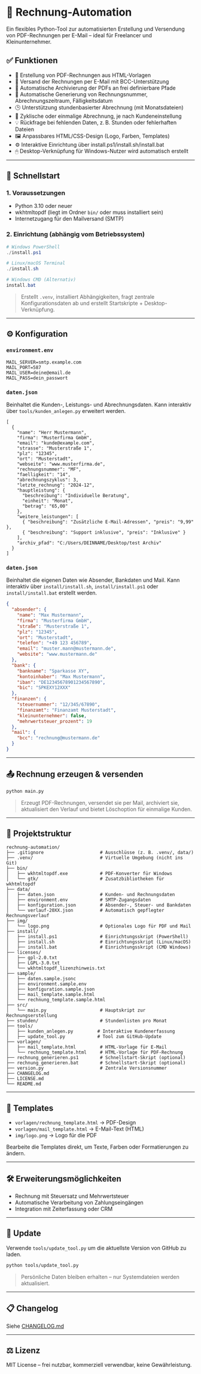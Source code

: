 # 🧾 Rechnung-Automation

Ein flexibles Python-Tool zur automatisierten Erstellung und Versendung von PDF-Rechnungen per E-Mail – ideal für Freelancer und Kleinunternehmer.

## ✅ Funktionen

- 📄 Erstellung von PDF-Rechnungen aus HTML-Vorlagen
- 📧 Versand der Rechnungen per E-Mail mit BCC-Unterstützung
- 📁 Automatische Archivierung der PDFs an frei definierbare Pfade
- 🧠 Automatische Generierung von Rechnungsnummer, Abrechnungszeitraum, Fälligkeitsdatum
- 🕒 Unterstützung stundenbasierter Abrechnung (mit Monatsdateien)
- 🔁 Zyklische oder einmalige Abrechnung, je nach Kundeneinstellung
- 💡 Rückfrage bei fehlenden Daten, z. B. Stunden oder fehlerhaften Dateien
- 🖼 Anpassbares HTML/CSS-Design (Logo, Farben, Templates)
- ⚙️ Interaktive Einrichtung über install.ps1/install.sh/install.bat
- 🖱 Desktop-Verknüpfung für Windows-Nutzer wird automatisch erstellt

---

## 🚀 Schnellstart

### 1. Voraussetzungen

- Python 3.10 oder neuer
- wkhtmltopdf (liegt im Ordner `bin/` oder muss installiert sein)
- Internetzugang für den Mailversand (SMTP)

### 2. Einrichtung (abhängig vom Betriebssystem)

```powershell
# Windows PowerShell
./install.ps1

# Linux/macOS Terminal
./install.sh

# Windows CMD (Alternativ)
install.bat
```

> Erstellt `.venv`, installiert Abhängigkeiten, fragt zentrale Konfigurationsdaten ab und erstellt Startskripte + Desktop-Verknüpfung.

---

## ⚙️ Konfiguration

### `environment.env`

```env
MAIL_SERVER=smtp.example.com
MAIL_PORT=587
MAIL_USER=deine@email.de
MAIL_PASS=dein_passwort
```

### `daten.json`

Beinhaltet die Kunden-, Leistungs- und Abrechnungsdaten. Kann interaktiv über `tools/kunden_anlegen.py` erweitert werden.

```jsonc
[
  {
    "name": "Herr Mustermann",
    "firma": "Musterfirma GmbH",
    "email": "kunde@example.com",
    "strasse": "Musterstraße 1",
    "plz": "12345",
    "ort": "Musterstadt",
    "webseite": "www.musterfirma.de",
    "rechnungsnummer": "MF",
    "faelligkeit": "14",
    "abrechnungszyklus": 3,
    "letzte_rechnung": "2024-12",
    "hauptleistung": {
      "beschreibung": "Individuelle Beratung",
      "einheit": "Monat",
      "betrag": "65,00"
    },
    "weitere_leistungen": [
      { "beschreibung": "Zusätzliche E-Mail-Adressen", "preis": "9,99" },
      { "beschreibung": "Support inklusive", "preis": "Inklusive" }
    ],
    "archiv_pfad": "C:/Users/DEINNAME/Desktop/test Archiv"
  }
]
```
### `daten.json`

Beinhaltet die eigenen Daten wie Absender, Bankdaten und Mail. Kann interaktiv über `install/install.sh`, `install/install.ps1` oder `install/install.bat` erstellt werden.

```json
{
  "absender": {
    "name": "Max Mustermann",
    "firma": "Musterfirma GmbH",
    "straße": "Musterstraße 1",
    "plz": "12345",
    "ort": "Musterstadt",
    "telefon": "+49 123 456789",
    "email": "muster.mann@mustermann.de",
    "website": "www.mustermann.de"
  },
  "bank": {
    "bankname": "Sparkasse XY",
    "kontoinhaber": "Max Mustermann",
    "iban": "DE12345678901234567890",
    "bic": "SPKEXY12XXX"
  },
  "finanzen": {
    "steuernummer": "12/345/67890",
    "finanzamt": "Finanzamt Musterstadt",
    "kleinunternehmer": false,
    "mehrwertsteuer_prozent": 19
  },
  "mail": {
    "bcc": "rechnung@mustermann.de"
  }
}
```

---

## 📤 Rechnung erzeugen & versenden

```bash
python main.py
```

> Erzeugt PDF-Rechnungen, versendet sie per Mail, archiviert sie, aktualisiert den Verlauf und bietet Löschoption für einmalige Kunden.

---

## 📁 Projektstruktur

```
rechnung-automation/
├── .gitignore                     # Ausschlüsse (z. B. .venv/, data/)
├── .venv/                         # Virtuelle Umgebung (nicht ins Git)
├── bin/
│   ├── wkhtmltopdf.exe            # PDF-Konverter für Windows
│   └── gtk/                       # Zusatzbibliotheken für wkhtmltopdf
├── data/
│   ├── daten.json                 # Kunden- und Rechnungsdaten
│   ├── environment.env            # SMTP-Zugangsdaten
│   ├── konfiguration.json         # Absender-, Steuer- und Bankdaten
│   └── verlauf-20XX.json          # Automatisch gepflegter Rechnungsverlauf
├── img/
│   └── logo.png                   # Optionales Logo für PDF und Mail
├── install/
│   ├── install.ps1                # Einrichtungsskript (PowerShell)
│   ├── install.sh                 # Einrichtungsskript (Linux/macOS)
│   ├── install.bat                # Einrichtungsskript (CMD Windows)
├── licenses/
│   ├── gpl-2.0.txt
│   ├── LGPL-3.0.txt
│   └── wkhtmltopdf_lizenzhinweis.txt
├── sample/
│   ├── daten.sample.jsonc
│   ├── environment.sample.env
│   ├── konfiguration.sample.json
│   ├── mail_template.sample.html
│   └── rechnung_template.sample.html
├── src/
│   └── main.py                    # Hauptskript zur Rechnungserstellung
├── stunden/                       # Stundenlisten pro Monat
├── tools/
│   ├── kunden_anlegen.py         # Interaktive Kundenerfassung
│   ├── update_tool.py            # Tool zum GitHub-Update
├── vorlagen/
│   ├── mail_template.html         # HTML-Vorlage für E-Mail
│   └── rechnung_template.html     # HTML-Vorlage für PDF-Rechnung
├── rechnung_generieren.ps1        # Schnellstart-Skript (optional)
├── rechnung_generieren.bat        # Schnellstart-Skript (optional)
├── version.py                     # Zentrale Versionsnummer
├── CHANGELOG.md
├── LICENSE.md
└── README.md
```

---

## 🧩 Templates

- `vorlagen/rechnung_template.html` → PDF-Design
- `vorlagen/mail_template.html` → E-Mail-Text (HTML)
- `img/logo.png` → Logo für die PDF

Bearbeite die Templates direkt, um Texte, Farben oder Formatierungen zu ändern.

---

## 🛠 Erweiterungsmöglichkeiten

- Rechnung mit Steuersatz und Mehrwertsteuer
- Automatische Verarbeitung von Zahlungseingängen
- Integration mit Zeiterfassung oder CRM

---

## 🔄 Update

Verwende `tools/update_tool.py` um die aktuellste Version von GitHub zu laden.

```bash
python tools/update_tool.py
```

> Persönliche Daten bleiben erhalten – nur Systemdateien werden aktualisiert.

---

## 📋 Changelog

Siehe [CHANGELOG.md](CHANGELOG.md)

---

## ⚖️ Lizenz

MIT License – frei nutzbar, kommerziell verwendbar, keine Gewährleistung.
